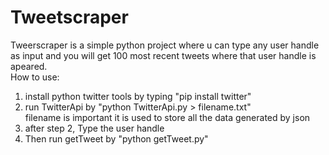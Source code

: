 # Tweetscraper
Tweerscraper is a simple python project where u can type any user handle as input and you will get 100 most recent tweets where that user handle is apeared.                                                                                                    
How to use:                                                                                                             
1. install python twitter tools by typing "pip install twitter"                                                           
2. run TwitterApi by "python TwitterApi.py > filename.txt"                                                                 
   filename is important it is used to store all the data generated by json                                                
3. after step 2, Type the user handle                                                                                      
4. Then run getTweet by "python getTweet.py"                                                                 

